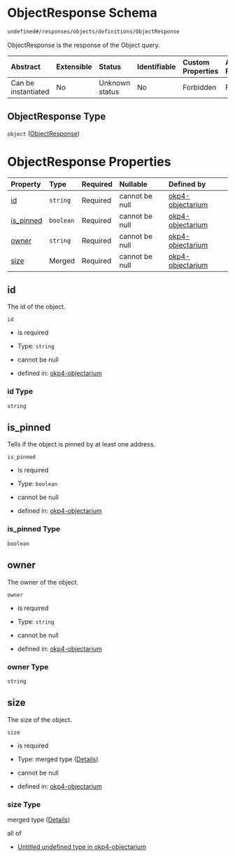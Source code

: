 # ObjectResponse Schema

```txt
undefined#/responses/objects/definitions/ObjectResponse
```

ObjectResponse is the response of the Object query.

| Abstract            | Extensible | Status         | Identifiable | Custom Properties | Additional Properties | Access Restrictions | Defined In                                                                     |
| :------------------ | :--------- | :------------- | :----------- | :---------------- | :-------------------- | :------------------ | :----------------------------------------------------------------------------- |
| Can be instantiated | No         | Unknown status | No           | Forbidden         | Forbidden             | none                | [okp4-objectarium.json\*](schema/okp4-objectarium.json "open original schema") |

## ObjectResponse Type

`object` ([ObjectResponse](okp4-objectarium-responses-objectsresponse-definitions-objectresponse.md))

# ObjectResponse Properties

| Property                 | Type      | Required | Nullable       | Defined by                                                                                                                                                                                       |
| :----------------------- | :-------- | :------- | :------------- | :----------------------------------------------------------------------------------------------------------------------------------------------------------------------------------------------- |
| [id](#id)                | `string`  | Required | cannot be null | [okp4-objectarium](okp4-objectarium-responses-objectsresponse-definitions-objectresponse-properties-id.md "undefined#/responses/objects/definitions/ObjectResponse/properties/id")               |
| [is\_pinned](#is_pinned) | `boolean` | Required | cannot be null | [okp4-objectarium](okp4-objectarium-responses-objectsresponse-definitions-objectresponse-properties-is_pinned.md "undefined#/responses/objects/definitions/ObjectResponse/properties/is_pinned") |
| [owner](#owner)          | `string`  | Required | cannot be null | [okp4-objectarium](okp4-objectarium-responses-objectsresponse-definitions-objectresponse-properties-owner.md "undefined#/responses/objects/definitions/ObjectResponse/properties/owner")         |
| [size](#size)            | Merged    | Required | cannot be null | [okp4-objectarium](okp4-objectarium-responses-objectsresponse-definitions-objectresponse-properties-size.md "undefined#/responses/objects/definitions/ObjectResponse/properties/size")           |

## id

The id of the object.

`id`

* is required

* Type: `string`

* cannot be null

* defined in: [okp4-objectarium](okp4-objectarium-responses-objectsresponse-definitions-objectresponse-properties-id.md "undefined#/responses/objects/definitions/ObjectResponse/properties/id")

### id Type

`string`

## is\_pinned

Tells if the object is pinned by at least one address.

`is_pinned`

* is required

* Type: `boolean`

* cannot be null

* defined in: [okp4-objectarium](okp4-objectarium-responses-objectsresponse-definitions-objectresponse-properties-is_pinned.md "undefined#/responses/objects/definitions/ObjectResponse/properties/is_pinned")

### is\_pinned Type

`boolean`

## owner

The owner of the object.

`owner`

* is required

* Type: `string`

* cannot be null

* defined in: [okp4-objectarium](okp4-objectarium-responses-objectsresponse-definitions-objectresponse-properties-owner.md "undefined#/responses/objects/definitions/ObjectResponse/properties/owner")

### owner Type

`string`

## size

The size of the object.

`size`

* is required

* Type: merged type ([Details](okp4-objectarium-responses-objectsresponse-definitions-objectresponse-properties-size.md))

* cannot be null

* defined in: [okp4-objectarium](okp4-objectarium-responses-objectsresponse-definitions-objectresponse-properties-size.md "undefined#/responses/objects/definitions/ObjectResponse/properties/size")

### size Type

merged type ([Details](okp4-objectarium-responses-objectsresponse-definitions-objectresponse-properties-size.md))

all of

* [Untitled undefined type in okp4-objectarium](okp4-objectarium-responses-objectsresponse-definitions-objectresponse-properties-size-allof-0.md "check type definition")
